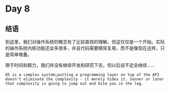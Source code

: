 # Day 8

## 结语

到这里，我们对操作系统的概念有了比较直观的理解。但这仅仅是一个开始。实际的操作系统内核功能还会多很多，并且代码需要精简复用，而不是像现在这样，只是简单堆叠。

限于时间和精力，我们并没有继续开发和研究下去，但以后说不定会继续......

```
OS is a complex system;putting a programming layer on top of the API doesn't eliminate the complexity - it merely hides it. Sonner or later that complexity is going to jump out and bite you in the leg.
```
